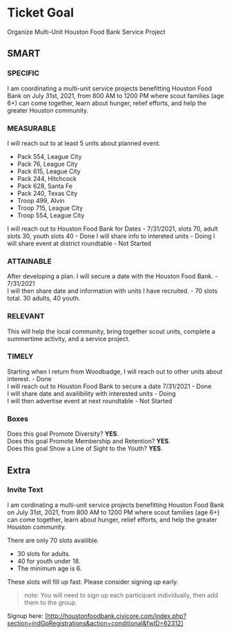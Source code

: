# Ticket Goal #

Organize Multi-Unit Houston Food Bank Service Project

## SMART ##

### SPECIFIC ###

I am coordinating a multi-unit service projects benefitting Houston Food Bank on July 31st, 2021, from 800 AM to 1200 PM where scout families (age 6+) can come together, learn about hunger, relief efforts, and help the greater Houston community.

### MEASURABLE ###

I will reach out to at least 5 units about planned event.  
- Pack 554, League City
- Pack 76, League City
- Pack 615, League City
- Pack 244, Hitchcock
- Pack 628, Santa Fe
- Pack 240, Texas City
- Troop 499, Alvin
- Troop 715, League City
- Troop 554, League City

I will reach out to Houston Food Bank for Dates - 7/31/2021, slots 70, adult slots 30, youth slots 40 - Done
I will share info to intereted units - Doing
I will share event at district roundtable - Not Started

### ATTAINABLE ###

After developing a plan. I will secure a date with the Houston Food Bank. - 7/31/2021  
I will then share date and information with units I have recruited. - 70 slots total. 30 adults, 40 youth.

### RELEVANT ###

This will help the local community, bring together scout units, complete a summertime activity, and a service project.

### TIMELY ###

Starting when I return from Woodbadge, I will reach out to other units about interest. - Done  
I will reach out to Houston Food Bank to secure a date 7/31/2021 - Done  
I will share date and availibility with interested units - Doing  
I will then advertise event at next roundtable  - Not Started

### Boxes ###

Does this goal Promote Diversity? **YES**.  
Does this goal Promote Membership and Retention? **YES**.  
Does this goal Show a Line of Sight to the Youth? **YES**.

## Extra ##

### Invite Text ###

I am cordinating a multi-unit service projects benefitting Houston Food Bank on July 31st, 2021, from 800 AM to 1200 PM where scout families (age 6+) can come together, learn about hunger, relief efforts, and help the greater Houston community.  

There are only 70 slots availible.  
- 30 slots for adults.   
- 40 for youth under 18.  
- The minimum age is 6.

These slots will fill up fast. Please consider signing up early. 
> note: You will need to sign up each participant individually, then add them to the group.  

Signup here:
[http://houstonfoodbank.civicore.com/index.php?section=indGpRegistrations&action=conditional&fwID=62312]
